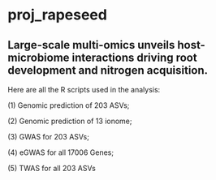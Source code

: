 # proj_rapeseed
## Large-scale multi-omics unveils host-microbiome interactions driving root development and nitrogen acquisition. 


Here are all the R scripts used in the analysis:

(1) Genomic prediction of 203 ASVs;

(2) Genomic prediction of 13 ionome;

(3) GWAS for 203 ASVs;

(4) eGWAS for all 17006 Genes;

(5) TWAS for all 203 ASVs
